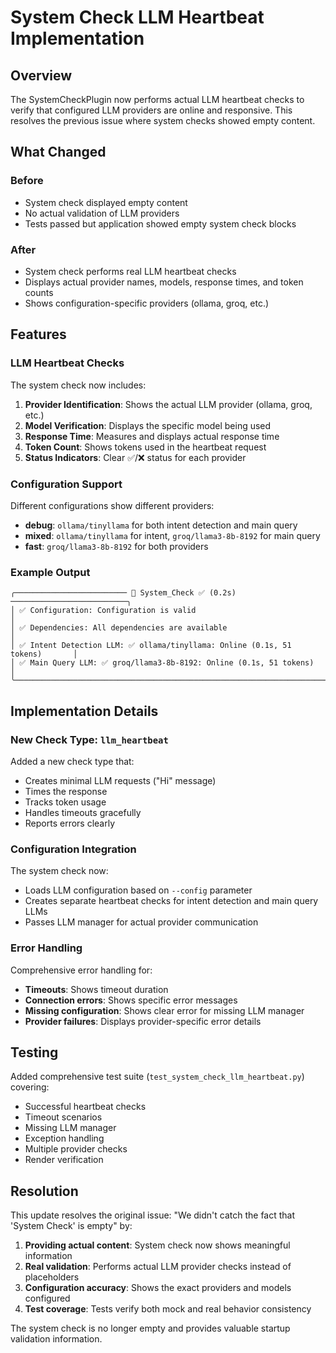 # System Check LLM Heartbeat Implementation

## Overview
The SystemCheckPlugin now performs actual LLM heartbeat checks to verify that configured LLM providers are online and responsive. This resolves the previous issue where system checks showed empty content.

## What Changed

### Before
- System check displayed empty content 
- No actual validation of LLM providers
- Tests passed but application showed empty system check blocks

### After  
- System check performs real LLM heartbeat checks
- Displays actual provider names, models, response times, and token counts
- Shows configuration-specific providers (ollama, groq, etc.)

## Features

### LLM Heartbeat Checks
The system check now includes:

1. **Provider Identification**: Shows the actual LLM provider (ollama, groq, etc.)
2. **Model Verification**: Displays the specific model being used
3. **Response Time**: Measures and displays actual response time
4. **Token Count**: Shows tokens used in the heartbeat request
5. **Status Indicators**: Clear ✅/❌ status for each provider

### Configuration Support
Different configurations show different providers:

- **debug**: `ollama/tinyllama` for both intent detection and main query
- **mixed**: `ollama/tinyllama` for intent, `groq/llama3-8b-8192` for main query  
- **fast**: `groq/llama3-8b-8192` for both providers

### Example Output
```
╭───────────────────────── 🔧 System_Check ✅ (0.2s) ──────────────────────────╮
│ ✅ Configuration: Configuration is valid                                     │
│ ✅ Dependencies: All dependencies are available                              │
│ ✅ Intent Detection LLM: ✅ ollama/tinyllama: Online (0.1s, 51 tokens)       │
│ ✅ Main Query LLM: ✅ groq/llama3-8b-8192: Online (0.1s, 51 tokens)          │
╰──────────────────────────────────────────────────────────────────────────────╯
```

## Implementation Details

### New Check Type: `llm_heartbeat`
Added a new check type that:
- Creates minimal LLM requests ("Hi" message)
- Times the response
- Tracks token usage
- Handles timeouts gracefully
- Reports errors clearly

### Configuration Integration
The system check now:
- Loads LLM configuration based on `--config` parameter
- Creates separate heartbeat checks for intent detection and main query LLMs
- Passes LLM manager for actual provider communication

### Error Handling
Comprehensive error handling for:
- **Timeouts**: Shows timeout duration
- **Connection errors**: Shows specific error messages  
- **Missing configuration**: Shows clear error for missing LLM manager
- **Provider failures**: Displays provider-specific error details

## Testing
Added comprehensive test suite (`test_system_check_llm_heartbeat.py`) covering:
- Successful heartbeat checks
- Timeout scenarios
- Missing LLM manager
- Exception handling
- Multiple provider checks
- Render verification

## Resolution
This update resolves the original issue: "We didn't catch the fact that 'System Check' is empty" by:

1. **Providing actual content**: System check now shows meaningful information
2. **Real validation**: Performs actual LLM provider checks instead of placeholders
3. **Configuration accuracy**: Shows the exact providers and models configured
4. **Test coverage**: Tests verify both mock and real behavior consistency

The system check is no longer empty and provides valuable startup validation information.